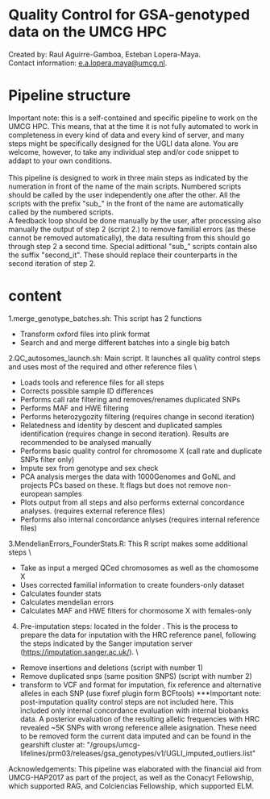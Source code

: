 # Quality Control for GSA-genotyped data on the UMCG HPC
Created by: Raul Aguirre-Gamboa, Esteban Lopera-Maya. \
Contact information: e.a.lopera.maya@umcg.nl. 

# Pipeline structure
Important note: this is a self-contained and specific pipeline to work on the UMCG HPC. This means, that at the time it is not fully automated to work in completeness in every kind of data and every kind of server, and many steps might be specifically designed for the UGLI data alone. You are welcome, however, to take any individual step and/or code snippet to addapt to your own conditions. \
\
This pipeline is designed to work in three main steps as indicated by the numeration in front of the name of the main scripts. Numbered scripts should be called by the user independently one after the other. All the scripts with the prefix "sub_" in the front of the name are automatically called by the numbered scripts. \
A feedback loop should be done manually by the user, after processing also manually the output of step 2 (script 2.) to remove familial errors (as these cannot be removed automatically), the data resulting from this should go through step 2 a second time. Special adittional "sub_" scripts contain also the suffix "second_it". These should replace their counterparts in the second iteration of step 2. 

#  content

1.merge_genotype_batches.sh: This script has 2 functions 
- Transform oxford files into plink format 
- Search and and merge different batches into a single big batch 

2.QC_autosomes_launch.sh: Main script. It launches all quality control steps and uses most of the required and other reference files \
- Loads tools and reference files for all steps 
- Corrects possible sample ID differences 
- Performs call rate filtering and removes/renames duplicated SNPs 
- Performs MAF and HWE filtering 
- Performs heterozygozity filtering (requires change in second iteration) 
- Relatedness and identity by descent and duplicated samples identification (requires change in second iteration). Results are recommended to be analysed manually 
- Performs basic quality control for chromosome X (call rate and duplicate SNPs filter only) 
- Impute sex from genotype and sex check 
- PCA analysis merges the data with 1000Genomes and GoNL and projects PCs based on these. It flags but does not remove non-european samples 
- Plots output from all steps and also performs external concordance analyses. (requires external reference files) 
- Performs also internal concordance anlyses (requires internal reference files) 

3.MendelianErrors_FounderStats.R: This R script makes some additional steps \ 
- Take as input a merged QCed chromosomes as well as the chomosome X 
- Uses corrected familial information to create founders-only dataset 
- Calculates founder stats 
- Calculates mendelian errors 
- Calculates MAF and HWE filters for chormosome X with females-only

4. Pre-imputation steps: located in the folder <Imputation>. This is the process to prepare the data for inputation with the HRC reference panel, following the steps indicated by the Sanger imputation server (https://imputation.sanger.ac.uk/). \
- Remove insertions and deletions (script with number 1) 
- Remove duplicated snps (same position SNPS) (script with number 2) 
- transform to VCF and format for imputation, fix reference and alternative alleles in each SNP (use fixref plugin form BCFtools)
***Important note: post-imputation quality control steps are not included here. This included only internal concordance evaluation with internal biobanks data. A posterior evaluation of the resulting allelic frequencies with HRC revealed ~5K SNPs with wrong reference allele asignation. These need to be removed form the current data imputed and can be found in the gearshift cluster at: "/groups/umcg-lifelines/prm03/releases/gsa_genotypes/v1/UGLI_imputed_outliers.list"
  
Acknowledgements:
This pipeline was elaborated with the financial aid from UMCG-HAP2017 as part of the project, as well as the Conacyt Fellowship, which supported RAG, and Colciencias Fellowship, which supported ELM.
  


